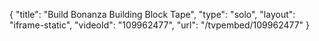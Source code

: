 {
    "title": "Build Bonanza Building Block Tape",
    "type": "solo",
    "layout": "iframe-static",
    "videoId": "109962477",
    "url": "\/tvpembed\/109962477"
}